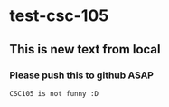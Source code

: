# test-csc-105

## This is new text from local
### Please push this to github ASAP

`CSC105 is not funny :D`
